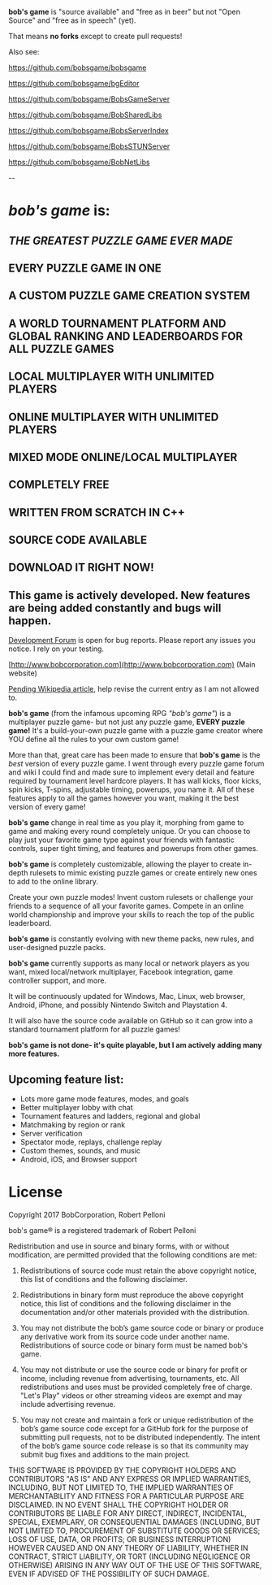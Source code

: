 **bob's game** is "source available" and "free as in beer" but not "Open Source" and "free as in speech" (yet).

That means **no forks** except to create pull requests!

Also see:

https://github.com/bobsgame/bobsgame

https://github.com/bobsgame/bgEditor

https://github.com/bobsgame/BobsGameServer

https://github.com/bobsgame/BobSharedLibs

https://github.com/bobsgame/BobsServerIndex

https://github.com/bobsgame/BobsSTUNServer

https://github.com/bobsgame/BobNetLibs


--

# *bob's game* is:

## *THE GREATEST PUZZLE GAME EVER MADE*

## EVERY PUZZLE GAME IN ONE

## A CUSTOM PUZZLE GAME CREATION SYSTEM

## A WORLD TOURNAMENT PLATFORM AND GLOBAL RANKING AND LEADERBOARDS FOR ALL PUZZLE GAMES

## LOCAL MULTIPLAYER WITH UNLIMITED PLAYERS

## ONLINE MULTIPLAYER WITH UNLIMITED PLAYERS

## MIXED MODE ONLINE/LOCAL MULTIPLAYER

## COMPLETELY FREE

## WRITTEN FROM SCRATCH IN C++

## SOURCE CODE AVAILABLE

## DOWNLOAD IT RIGHT NOW!

## This game is actively developed. New features are being added constantly and bugs will happen.

[Development Forum](http://bobsgame.com/forum) is open for bug reports. Please report any issues you notice. I rely on your testing.

[http://www.bobcorporation.com](http://www.bobcorporation.com) (Main website)

[Pending Wikipedia article](https://en.wikipedia.org/w/index.php?title=Bob%27s_Game&oldid=713042467), help revise the current entry as I am not allowed to.

**bob's game** (from the infamous upcoming RPG *"bob's game"*) is a multiplayer puzzle game- but not just any puzzle game, **EVERY puzzle game!** It's a build-your-own puzzle game with a puzzle game creator where YOU define all the rules to your own custom game!

More than that, great care has been made to ensure that **bob's game** is the *best* version of every puzzle game. I went through every puzzle game forum and wiki I could find and made sure to implement every detail and feature required by tournament level hardcore players. It has wall kicks, floor kicks, spin kicks, T-spins, adjustable timing, powerups, you name it. All of these features apply to all the games however you want, making it the best version of every game!

**bob's game** change in real time as you play it, morphing from game to game and making every round completely unique. Or you can choose to play just your favorite game type against your friends with fantastic controls, super tight timing, and features and powerups from other games.

**bob's game** is completely customizable, allowing the player to create in-depth rulesets to mimic existing puzzle games or create entirely new ones to add to the online library.

Create your own puzzle modes! Invent custom rulesets or challenge your friends to a sequence of all your favorite games. Compete in an online world championship and improve your skills to reach the top of the public leaderboard.

**bob's game** is constantly evolving with new theme packs, new rules, and user-designed puzzle packs.

**bob's game** currently supports as many local or network players as you want, mixed local/network multiplayer, Facebook integration, game controller support, and more.

It will be continuously updated for Windows, Mac, Linux, web browser, Android, iPhone, and possibly Nintendo Switch and Playstation 4.

It will also have the source code available on GitHub so it can grow into a standard tournament platform for all puzzle games!

**bob's game is not done- it's quite playable, but I am actively adding many more features.**

## Upcoming feature list:
* Lots more game mode features, modes, and goals
* Better multiplayer lobby with chat
* Tournament features and ladders, regional and global
* Matchmaking by region or rank
* Server verification
* Spectator mode, replays, challenge replay
* Custom themes, sounds, and music
* Android, iOS, and Browser support

# License
Copyright 2017 BobCorporation, Robert Pelloni

bob's game® is a registered trademark of Robert Pelloni

Redistribution and use in source and binary forms, with or without modification, are permitted provided that the following conditions are met:

1. Redistributions of source code must retain the above copyright notice, this list of conditions and the following disclaimer.

2. Redistributions in binary form must reproduce the above copyright notice, this list of conditions and the following disclaimer in the documentation and/or other materials provided with the distribution.

3. You may not distribute the bob’s game source code or binary or produce any derivative work from its source code under another name. Redistributions of source code or binary form must be named bob's game.

4. You may not distribute or use the source code or binary for profit or income, including revenue from advertising, tournaments, etc.  All redistributions and uses must be provided completely free of charge. "Let's Play" videos or other streaming videos are exempt and may include advertising revenue.

5. You may not create and maintain a fork or unique redistribution of the bob’s game source code except for a GitHub fork for the purpose of submitting pull requests, not to be distributed independently.  The intent of the bob’s game source code release is so that its community may submit bug fixes and additions to the main project.

THIS SOFTWARE IS PROVIDED BY THE COPYRIGHT HOLDERS AND CONTRIBUTORS "AS IS" AND ANY EXPRESS OR IMPLIED WARRANTIES, INCLUDING, BUT NOT LIMITED TO, THE IMPLIED WARRANTIES OF MERCHANTABILITY AND FITNESS FOR A PARTICULAR PURPOSE ARE DISCLAIMED. IN NO EVENT SHALL THE COPYRIGHT HOLDER OR CONTRIBUTORS BE LIABLE FOR ANY DIRECT, INDIRECT, INCIDENTAL, SPECIAL, EXEMPLARY, OR CONSEQUENTIAL DAMAGES (INCLUDING, BUT NOT LIMITED TO, PROCUREMENT OF SUBSTITUTE GOODS OR SERVICES; LOSS OF USE, DATA, OR PROFITS; OR BUSINESS INTERRUPTION) HOWEVER CAUSED AND ON ANY THEORY OF LIABILITY, WHETHER IN CONTRACT, STRICT LIABILITY, OR TORT (INCLUDING NEGLIGENCE OR OTHERWISE) ARISING IN ANY WAY OUT OF THE USE OF THIS SOFTWARE, EVEN IF ADVISED OF THE POSSIBILITY OF SUCH DAMAGE.
